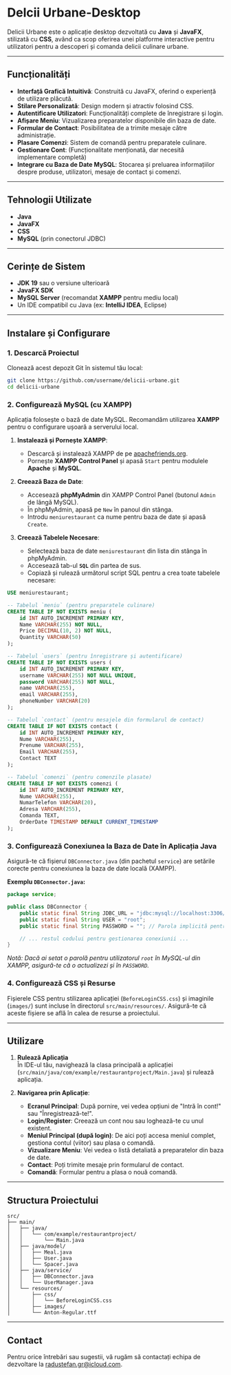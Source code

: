 # Delcii Urbane-Desktop

Delicii Urbane este o aplicație desktop dezvoltată cu **Java** și **JavaFX**, stilizată cu **CSS**, având ca scop oferirea unei platforme interactive pentru utilizatori pentru a descoperi și comanda delicii culinare urbane.

---

## Funcționalități

* **Interfață Grafică Intuitivă**: Construită cu JavaFX, oferind o experiență de utilizare plăcută.
* **Stilare Personalizată**: Design modern și atractiv folosind CSS.
* **Autentificare Utilizatori**: Funcționalități complete de înregistrare și login.
* **Afișare Meniu**: Vizualizarea preparatelor disponibile din baza de date.
* **Formular de Contact**: Posibilitatea de a trimite mesaje către administrație.
* **Plasare Comenzi**: Sistem de comandă pentru preparatele culinare.
* **Gestionare Cont**: (Funcționalitate menționată, dar necesită implementare completă)
* **Integrare cu Baza de Date MySQL**: Stocarea și preluarea informațiilor despre produse, utilizatori, mesaje de contact și comenzi.

---

## Tehnologii Utilizate

* **Java**
* **JavaFX**
* **CSS**
* **MySQL** (prin conectorul JDBC)

---

## Cerințe de Sistem

* **JDK 19** sau o versiune ulterioară
* **JavaFX SDK**
* **MySQL Server** (recomandat **XAMPP** pentru mediu local)
* Un IDE compatibil cu Java (ex: **IntelliJ IDEA**, Eclipse)

---

## Instalare și Configurare

### 1. Descarcă Proiectul

Clonează acest depozit Git în sistemul tău local:

```sh
git clone https://github.com/username/delicii-urbane.git
cd delicii-urbane
```

### 2. Configurează MySQL (cu XAMPP)

Aplicația folosește o bază de date MySQL. Recomandăm utilizarea **XAMPP** pentru o configurare ușoară a serverului local.

1. **Instalează și Pornește XAMPP**:
    * Descarcă și instalează XAMPP de pe [apachefriends.org](https://www.apachefriends.org/).
    * Pornește **XAMPP Control Panel** și apasă `Start` pentru modulele **Apache** și **MySQL**.

2. **Creează Baza de Date**:
    * Accesează **phpMyAdmin** din XAMPP Control Panel (butonul `Admin` de lângă MySQL).
    * În phpMyAdmin, apasă pe `New` în panoul din stânga.
    * Introdu `meniurestaurant` ca nume pentru baza de date și apasă `Create`.

3. **Creează Tabelele Necesare**:
    * Selectează baza de date `meniurestaurant` din lista din stânga în phpMyAdmin.
    * Accesează tab-ul **`SQL`** din partea de sus.
    * Copiază și rulează următorul script SQL pentru a crea toate tabelele necesare:

```sql
USE meniurestaurant;

-- Tabelul `meniu` (pentru preparatele culinare)
CREATE TABLE IF NOT EXISTS meniu (
    id INT AUTO_INCREMENT PRIMARY KEY,
    Name VARCHAR(255) NOT NULL,
    Price DECIMAL(10, 2) NOT NULL,
    Quantity VARCHAR(50)
);

-- Tabelul `users` (pentru înregistrare și autentificare)
CREATE TABLE IF NOT EXISTS users (
    id INT AUTO_INCREMENT PRIMARY KEY,
    username VARCHAR(255) NOT NULL UNIQUE,
    password VARCHAR(255) NOT NULL,
    name VARCHAR(255),
    email VARCHAR(255),
    phoneNumber VARCHAR(20)
);

-- Tabelul `contact` (pentru mesajele din formularul de contact)
CREATE TABLE IF NOT EXISTS contact (
    id INT AUTO_INCREMENT PRIMARY KEY,
    Nume VARCHAR(255),
    Prenume VARCHAR(255),
    Email VARCHAR(255),
    Contact TEXT
);

-- Tabelul `comenzi` (pentru comenzile plasate)
CREATE TABLE IF NOT EXISTS comenzi (
    id INT AUTO_INCREMENT PRIMARY KEY,
    Nume VARCHAR(255),
    NumarTelefon VARCHAR(20),
    Adresa VARCHAR(255),
    Comanda TEXT,
    OrderDate TIMESTAMP DEFAULT CURRENT_TIMESTAMP
);
```

### 3. Configurează Conexiunea la Baza de Date în Aplicația Java

Asigură-te că fișierul `DBConnector.java` (din pachetul `service`) are setările corecte pentru conexiunea la baza de date locală (XAMPP).

**Exemplu `DBConnector.java`:**

```java
package service;

public class DBConnector {
    public static final String JDBC_URL = "jdbc:mysql://localhost:3306/meniurestaurant";
    public static final String USER = "root";
    public static final String PASSWORD = ""; // Parola implicită pentru XAMPP root este goală

    // ... restul codului pentru gestionarea conexiunii ...
}
```

*Notă: Dacă ai setat o parolă pentru utilizatorul `root` în MySQL-ul din XAMPP, asigură-te că o actualizezi și în `PASSWORD`.*

### 4. Configurează CSS și Resurse

Fișierele CSS pentru stilizarea aplicației (`BeforeLoginCSS.css`) și imaginile (`images/`) sunt incluse în directorul `src/main/resources/`. Asigură-te că aceste fișiere se află în calea de resurse a proiectului.

---

## Utilizare

1. **Rulează Aplicația**  
   În IDE-ul tău, navighează la clasa principală a aplicației (`src/main/java/com/example/restaurantproject/Main.java`) și rulează aplicația.

2. **Navigarea prin Aplicație**:
    * **Ecranul Principal**: După pornire, vei vedea opțiuni de "Intră în cont!" sau "Înregistrează-te!".
    * **Login/Register**: Creează un cont nou sau loghează-te cu unul existent.
    * **Meniul Principal (după login)**: De aici poți accesa meniul complet, gestiona contul (viitor) sau plasa o comandă.
    * **Vizualizare Meniu**: Vei vedea o listă detaliată a preparatelor din baza de date.
    * **Contact**: Poți trimite mesaje prin formularul de contact.
    * **Comandă**: Formular pentru a plasa o nouă comandă.

---

## Structura Proiectului

```
src/
├── main/
│   ├── java/
│   │   └── com/example/restaurantproject/
│   │       └── Main.java
│   ├── java/model/
│   │   ├── Meal.java
│   │   ├── User.java
│   │   └── Spacer.java
│   ├── java/service/
│   │   ├── DBConnector.java
│   │   └── UserManager.java
│   └── resources/
│       ├── css/
│       │   └── BeforeLoginCSS.css
│       ├── images/
│       └── Anton-Regular.ttf
```

---

## Contact

Pentru orice întrebări sau sugestii, vă rugăm să contactați echipa de dezvoltare la [radustefan.gr@icloud.com](mailto:radustefan.gr@icloud.com).
